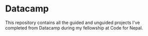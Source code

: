 # Datacamp

This repository contains all the guided and unguided projects I've completed from Datacamp during my fellowship at Code for Nepal.
